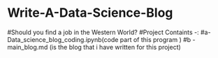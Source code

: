 # Write-A-Data-Science-Blog
#Should you find a job in the Western World?
#Project Containts -:
#a- Data_science_blog_coding.ipynb(code part of this program )
#b - main_blog.md (is the blog that i have written for this project)
